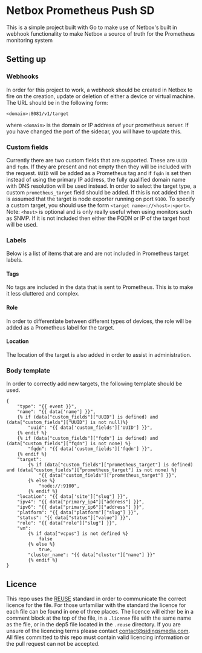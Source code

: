 <!-- 
SPDX-FileCopyrightText: Copyright (c) 2021-2022 Sidings Media 
SPDX-License-Identifier: MIT
-->


# Netbox Prometheus Push SD

This is a simple project built with Go to make use of Netbox's built in
webhook functionality to make Netbox a source of truth for the
Prometheus monitoring system

## Setting up

### Webhooks

In order for this project to work, a webhook should be created in Netbox
to fire on the creation, update or deletion of either a device or
virtual machine. The URL should be in the following form:
```
<domain>:8081/v1/target
```
where `<domain>` is the domain or IP address of your prometheus server.
If you have changed the port of the sidecar, you will have to update
this.

### Custom fields

Currently there are two custom fields that are supported. These are
`UUID` and `fqdn`. If they are present and not empty then they will be
included with the request. `UUID` will be added as a Prometheus tag and
if `fqdn` is set then instead of using the primary IP address, the fully
qualified domain name with DNS resolution will be used instead. In order
to select the target type, a custom `prometheus_target` field should be
added. If this is not added then it is assumed that the target is node
exporter running on port `9100`. To specify a custom target, you should
use the form `<target name>://<host>:<port>`. Note: `<host>` is optional
and is only really useful when using monitors such as SNMP. If it is not
included then either the FQDN or IP of the target host will be used.

### Labels

Below is a list of items that are and are not included in Prometheus
target labels.
#### Tags

No tags are included in the data that is sent to Prometheus. This is to
make it less cluttered and complex. 

#### Role

In order to differentiate between different types of devices, the role
will be added as a Prometheus label for the target.

#### Location

The location of the target is also added in order to assist in
administration.
### Body template

In order to correctly add new targets, the following template should be
used.

```jinja
{
    "type": "{{ event }}",
    "name": "{{ data['name'] }}",
    {% if (data["custom_fields"]["UUID"] is defined) and  (data["custom_fields"]["UUID"] is not null)%}
        "uuid": "{{ data['custom_fields']['UUID'] }}",
    {% endif %}
    {% if (data["custom_fields"]["fqdn"] is defined) and (data["custom_fields"]["fqdn"] is not none) %}
        "fqdn": "{{ data['custom_fields']['fqdn'] }}",
    {% endif %}
    "target":
        {% if (data["custom_fields"]["prometheus_target"] is defined) and (data["custom_fields"]["prometheus_target"] is not none) %}
            "{{ data["custom_fields"]["prometheus_target"] }}",
        {% else %}
            "node://:9100",
        {% endif %}
    "location": "{{ data['site']["slug"] }}",
    "ipv4": "{{ data["primary_ip4"]["address"] }}",
    "ipv6": "{{ data["primary_ip6"]["address"] }}",
    "platform": "{{ data["platform"]["slug"] }}",
    "status": "{{ data["status"]["value"] }}",
    "role": "{{ data["role"]["slug"] }}",
    "vm": 
        {% if data["vcpus"] is not defined %} 
            false
        {% else %}
            true,
        "cluster_name": "{{ data["cluster"]["name"] }}"
        {% endif %}
}
```

## Licence
This repo uses the [REUSE](https://reuse.software) standard in order to communicate the correct licence for the file. For those unfamiliar with the standard the licence for each file can be found in one of three places. The licence will either be in a comment block at the top of the file, in a `.license` file with the same name as the file, or in the dep5 file located in the `.reuse` directory. If you are unsure of the licencing terms please contact [contact@sidingsmedia.com](mailto:contact@sidingsmedia.com?subject=SMRC%20Licence). All files committed to this repo must contain valid licencing information or the pull request can not be accepted.
